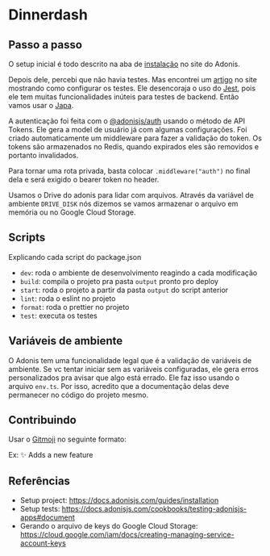 # Dinnerdash

## Passo a passo

O setup inicial é todo descrito na aba de [instalação](https://docs.adonisjs.com/guides/installation) no site do Adonis.

Depois dele, percebi que não havia testes. Mas encontrei um [artigo](https://docs.adonisjs.com/cookbooks/testing-adonisjs-apps#document) no site mostrando como configurar os testes. Ele desencoraja o uso do [Jest](https://jestjs.io), pois ele tem muitas funcionalidades inúteis para testes de backend. Então vamos usar o [Japa](https://www.npmjs.com/package/japa).

A autenticação foi feita com o [@adonisjs/auth](https://docs.adonisjs.com/guides/auth/introduction) usando o método de API Tokens. Ele gera a model de usuário já com algumas configurações. Foi criado automaticamente um middleware para fazer a validação do token. Os tokens são armazenados no Redis, quando expirados eles são removidos e portanto invalidados.

Para tornar uma rota privada, basta colocar `.middleware("auth")` no final dela e será exigido o bearer token no header.

Usamos o Drive do adonis para lidar com arquivos. Através da variável de ambiente `DRIVE_DISK` nós dizemos se vamos armazenar o arquivo em memória ou no Google Cloud Storage.

## Scripts

Explicando cada script do package.json

- `dev`: roda o ambiente de desenvolvimento reagindo a cada modificação
- `build`: compila o projeto pra pasta `output` pronto pro deploy
- `start`: roda o projeto a partir da pasta `output` do script anterior
- `lint`: roda o eslint no projeto
- `format`: roda o prettier no projeto
- `test`: executa os testes

## Variáveis de ambiente

O Adonis tem uma funcionalidade legal que é a validação de variáveis de ambiente. Se vc tentar iniciar sem as variáveis configuradas, ele gera erros personalizados pra avisar que algo está errado. Ele faz isso usando o arquivo `env.ts`. Por isso, acredito que a documentação delas deve permanecer no código do projeto mesmo.

## Contribuindo

Usar o [Gitmoji](https://gitmoji.dev) no seguinte formato: <emoji> <mensagem de commit>

Ex: ✨ Adds a new feature

## Referências

- Setup project: https://docs.adonisjs.com/guides/installation
- Setup tests: https://docs.adonisjs.com/cookbooks/testing-adonisjs-apps#document
- Gerando o arquivo de keys do Google Cloud Storage: https://cloud.google.com/iam/docs/creating-managing-service-account-keys
